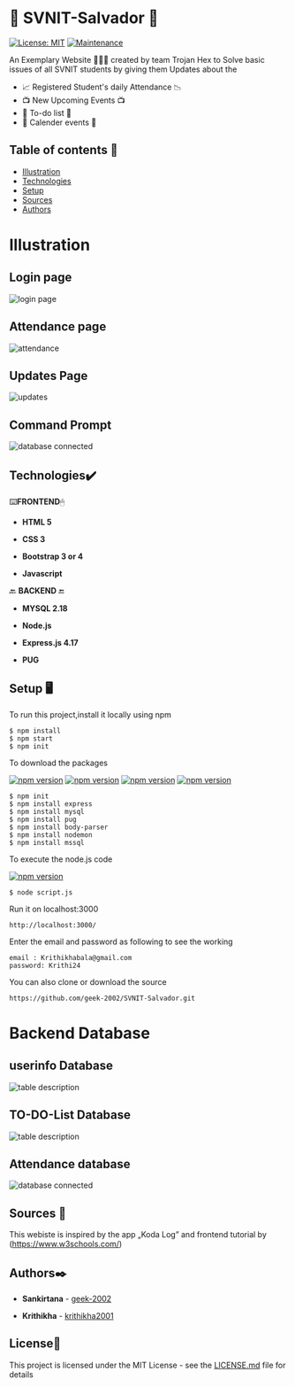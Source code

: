 #  🏫 SVNIT-Salvador 🏫 

[![License: MIT](https://img.shields.io/badge/License-MIT-yellow.svg)](https://opensource.org/licenses/MIT)
[![Maintenance](https://img.shields.io/badge/Maintained%3F-yes-green.svg)](https://GitHub.com/Naereen/StrapDown.js/graphs/commit-activity)

An Exemplary Website  👩🏻‍💻  created by team Trojan Hex to Solve basic issues of all SVNIT students by giving them Updates about the 

*  📈 Registered Student's daily Attendance 📉  
* 📺  New Upcoming Events  📺 
*  📃 To-do list 📃 
* 📅 Calender events 📅

## Table of contents 📝 
* [Illustration](#illustration)
* [Technologies](#technologies)
* [Setup](#setup)
* [Sources](#sources)
* [Authors](#authors)

# Illustration

## Login page

![login page](https://i.postimg.cc/Xv4txZPb/Capture2.jpg)

## Attendance page

![attendance](https://i.postimg.cc/jqp2v2jz/Capture5-1.jpg)

## Updates Page

![updates](https://i.postimg.cc/J0Y2c0Jv/Capture3.jpg)

## Command Prompt

![database connected](https://i.postimg.cc/NFD2TppW/Capture7.jpg)



## Technologies✔️
⌨️**FRONTEND**🖱
* **HTML 5**

* **CSS 3**

* **Bootstrap 3 or 4**

* **Javascript**

 🔙 **BACKEND** 🔚 

* **MYSQL 2.18**

* **Node.js**

* **Express.js 4.17**

* **PUG**


## Setup 🖥 

To run this project,install it locally using npm

```
$ npm install
$ npm start
$ npm init
```

To download the packages

[![npm version](https://badge.fury.io/js/express.svg)](https://badge.fury.io/js/express)
[![npm version](https://badge.fury.io/js/mysql.svg)](https://badge.fury.io/js/mysql)
[![npm version](https://badge.fury.io/js/body-parser.svg)](https://badge.fury.io/js/body-parser)
[![npm version](https://badge.fury.io/js/pug.svg)](https://badge.fury.io/js/pug)

```
$ npm init
$ npm install express
$ npm install mysql
$ npm install pug
$ npm install body-parser
$ npm install nodemon
$ npm install mssql
```

To execute the node.js code

[![npm version](https://badge.fury.io/js/nodemon.svg)](https://badge.fury.io/js/nodemon)

```
$ node script.js
```

Run it on localhost:3000

```
http://localhost:3000/
```
Enter the email and password as following to see the working

```
email : Krithikhabala@gmail.com
password: Krithi24
```
You can also clone or download the source

```
https://github.com/geek-2002/SVNIT-Salvador.git

```
# Backend Database

## userinfo Database

![table description](https://i.postimg.cc/Bv8Ccmn1/Capture-2.jpg)



## TO-DO-List Database

![table description](https://i.postimg.cc/pdfGw0K5/Capture4-1.jpg)


## Attendance database 

![database connected](https://i.postimg.cc/NM9wRMbY/IMG-20200425-WA0049.jpg)


## Sources 📖 
This webiste is inspired by the app  „Koda Log”
and frontend tutorial by (https://www.w3schools.com/)

## Authors✒️ 

* **Sankirtana**  - [geek-2002](https://github.com/geek-2002)

* **Krithikha**   - [krithikha2001](https://github.com/krithikha2001)


## License📄

This project is licensed under the MIT License - see the [LICENSE.md](LICENSE.md) file for details


